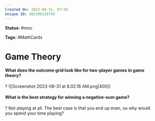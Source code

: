 ```yaml
---
Created On: 2023-08-31, 07:56
Unique ID: 202308310756
---
```

**Status:** #moc 

**Tags:** #MathCards 

# Game Theory

#### What does the outcome grid look like for two-player games in game theory?
?
![[Screenshot 2023-08-31 at 8.02.16 AM.png|400]]
<!--SR:!2023-12-04,58,250-->


#### What is the best strategy for winning a negative-sum game?
?
Not playing at all. The best case is that you end up even, so why would you spend your time playing? 
<!--SR:!2024-01-26,102,270-->


